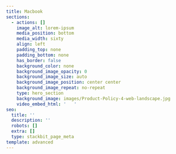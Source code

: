 ```yaml
---
title: Macbook
sections:
  - actions: []
    image_alt: lorem-ipsum
    media_position: bottom
    media_width: sixty
    align: left
    padding_top: none
    padding_bottom: none
    has_border: false
    background_color: none
    background_image_opacity: 0
    background_image_size: auto
    background_image_position: center center
    background_image_repeat: no-repeat
    type: hero_section
    background_image: images/Product-Policy-4-web-landscape.jpg
    video_embed_html: '   '
seo:
  title: ''
  description: ''
  robots: []
  extra: []
  type: stackbit_page_meta
template: advanced
---
```

